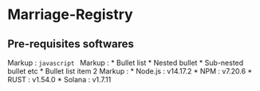 # Marriage-Registry

## Pre-requisites softwares
Markup : ```javascript
         ```
Markup : * Bullet list
              * Nested bullet
                  * Sub-nested bullet etc
          * Bullet list item 2
Markup : * Node.js : v14.17.2
         * NPM     : v7.20.6
         * RUST    : v1.54.0
         * Solana  : v1.7.11
